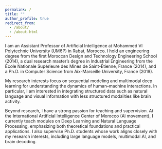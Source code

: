 ```yaml
---
permalink: /
title: ""
author_profile: true
redirect_from:
  - /about/
  - /about.html
---
```


I am an Assistant Professor of Artificial Intelligence at Mohammed VI Polytechnic University (UM6P) in Rabat, Morocco. I hold an engineering degree from the first Moroccan Design and Technology Engineering School (2014), a dual research master’s degree in Industrial Engineering from the École Nationale Supérieure des Mines de Saint-Étienne, France (2014), and a Ph.D. in Computer Science from Aix-Marseille University, France (2018).

My research interests focus on sequential modeling and multimodal deep learning for understanding the dynamics of human–machine interactions. In particular, I am interested in integrating structured data such as natural language and visual information with less structured modalities like brain activity.

Beyond research, I have a strong passion for teaching and supervision. At the International Artificial Intelligence Center of Morocco (Ai movement), I currently teach modules on Deep Learning and Natural Language Processing, emphasizing both theoretical foundations and practical applications. I also supervise Ph.D. students whose work aligns closely with my research interests, including large language models, multimodal AI, and brain decoding.
